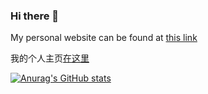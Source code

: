 ### Hi there 👋

My personal website can be found at [this link](https://egalahad.github.io/)

我的个人主页[在这里](https://egalahad.github.io/zh-cn/)

[![Anurag's GitHub stats](https://github-readme-stats.vercel.app/api?username=EGalahad)](https://github.com/anuraghazra/github-readme-stats)

<!--
**EGalahad/EGalahad** is a ✨ _special_ ✨ repository because its `README.md` (this file) appears on your GitHub profile.

Here are some ideas to get you started:

- 🔭 I’m currently working on ...
- 🌱 I’m currently learning ...
- 👯 I’m looking to collaborate on ...
- 🤔 I’m looking for help with ...
- 💬 Ask me about ...
- 📫 How to reach me: ...
- 😄 Pronouns: ...
- ⚡ Fun fact: ...
-->
